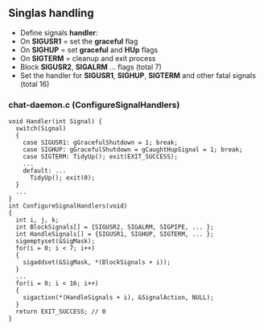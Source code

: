 ## Singlas handling

- Define signals **handler**:
- On **SIGUSR1** = set the **graceful** flag
- On **SIGHUP** = set **graceful** and **HUp** flags
- On **SIGTERM** = cleanup and exit process
- Block **SIGUSR2**, **SIGALRM** ... flags (total 7)
- Set the handler for **SIGUSR1**, **SIGHUP**, **SIGTERM** and other fatal signals (total 16)


### chat-daemon.c (ConfigureSignalHandlers)

```
void Handler(int Signal) {
  switch(Signal) 
  {
    case SIGUSR1: gGracefulShutdown = 1; break;
	case SIGHUP: gGracefulShutdown = gCaughtHupSignal = 1; break;
	case SIGTERM: TidyUp(); exit(EXIT_SUCCESS); 
	...
	default: ...
	  TidyUp(); exit(0);
  }
  ...
}
int ConfigureSignalHandlers(void)
{
  int i, j, k;
  int BlockSignals[] = {SIGUSR2, SIGALRM, SIGPIPE, ... };
  int HandleSignals[] = {SIGUSR1, SIGHUP, SIGTERM, ... };
  sigemptyset(&SigMask);
  for(i = 0; i < 7; i++)
  {
    sigaddset(&SigMask, *(BlockSignals + i));
  }  
  ...
  for(i = 0; i < 16; i++)
  {
    sigaction(*(HandleSignals + i), &SignalAction, NULL);
  }
  return EXIT_SUCCESS; // 0
}
```